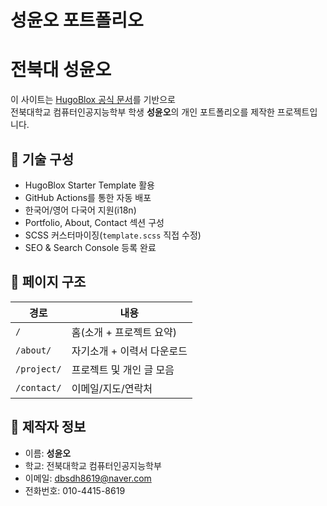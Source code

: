 # 성윤오 포트폴리오

# 전북대 성윤오

이 사이트는 [HugoBlox 공식 문서](https://docs.hugoblox.com/tutorial)를 기반으로  
전북대학교 컴퓨터인공지능학부 학생 **성윤오**의 개인 포트폴리오를 제작한 프로젝트입니다.

## 🧩 기술 구성

- HugoBlox Starter Template 활용
- GitHub Actions를 통한 자동 배포
- 한국어/영어 다국어 지원(i18n)
- Portfolio, About, Contact 섹션 구성
- SCSS 커스터마이징(`template.scss` 직접 수정)
- SEO & Search Console 등록 완료

## 📍 페이지 구조

| 경로        | 내용                       |
| ----------- | -------------------------- |
| `/`         | 홈(소개 + 프로젝트 요약)   |
| `/about/`   | 자기소개 + 이력서 다운로드 |
| `/project/` | 프로젝트 및 개인 글 모음   |
| `/contact/` | 이메일/지도/연락처         |

## 📜 제작자 정보

- 이름: **성윤오**
- 학교: 전북대학교 컴퓨터인공지능학부
- 이메일: dbsdh8619@naver.com
- 전화번호: 010-4415-8619
